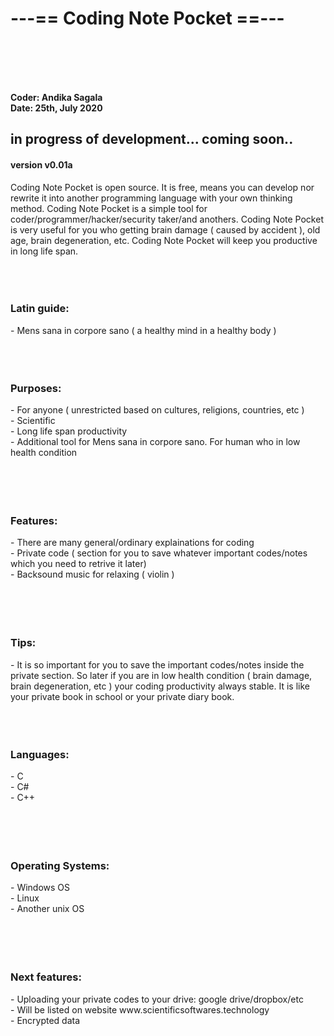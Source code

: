 <h1>---== Coding Note Pocket ==--- </h1>
<br><br><br><br>

<b>Coder: Andika Sagala </b> <br>
<b> Date: 25th, July 2020 </b>


 <h2>in progress of development... coming soon.. </h2>

<h4>version v0.01a</h4>
Coding Note Pocket is open source. It is free, means you can develop nor rewrite it into another programming language with your own thinking method.
Coding Note Pocket is a simple tool for coder/programmer/hacker/security taker/and anothers. Coding Note Pocket is very useful for you who getting brain damage ( caused by accident ), old age, brain degeneration, etc. Coding Note Pocket will keep you productive in long life span. 
<br><br><br><br>

<h3>Latin guide:</h3>
- Mens sana in corpore sano ( a healthy mind in a healthy body )
<br><br><br><br>
<h3>Purposes:</h3>
- For anyone ( unrestricted based on cultures, religions, countries, etc )<br>
- Scientific<br>
- Long life span productivity<br>
- Additional tool for Mens sana in corpore sano. For human who in low health condition<br>
<br><br><br><br>
<h3>Features:</h3>
- There are many general/ordinary explainations for coding<br>
- Private code ( section for you to save whatever important codes/notes which you need to retrive it later)<br>
- Backsound music for relaxing ( violin ) <br>
<br><br><br><br>

<h3>Tips:</h3>
- It is so important for you to save the important codes/notes inside the private section. So later if you are in low health condition ( brain damage, brain degeneration, etc ) your coding productivity always stable. It is like your private book in school or your private diary book. 
<br><br><br><br>
<h3>Languages:</h3>
- C<br>
- C#<br>
- C++<br>
<br><br><br><br>
<h3>Operating Systems:</h3>
- Windows OS<br>
- Linux<br>
- Another unix OS<br>
<br><br><br><br>
<h3>Next features:</h3>
- Uploading your private codes to your drive: google drive/dropbox/etc<br>
- Will be listed on website www.scientificsoftwares.technology<br>
- Encrypted data <br>



